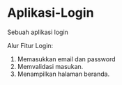 # Aplikasi-Login
Sebuah aplikasi login

Alur Fitur Login:
1. Memasukkan email dan password
2. Memvalidasi masukan.
3. Menampilkan halaman beranda.


